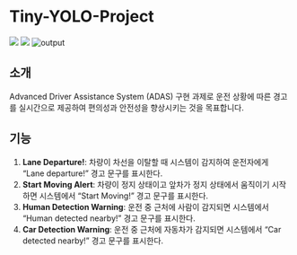 # Tiny-YOLO-Project

<img src="https://img.shields.io/badge/C++-00599C?style=for-the-badge&logo=C%2B%2B&logoColor=white"> <img src="https://img.shields.io/badge/OpenCV-5C3EE8?style=for-the-badge&logo=OpenCV&logoColor=white"> 
![output](https://github.com/carboxaminoo/Tiny-YOLO-Project/assets/149589697/7dbebf41-ee7c-44d3-822e-2e002a7749e5)

## 소개 
Advanced Driver Assistance System (ADAS) 구현 과제로 운전 상황에 따른 경고를 실시간으로 제공하여 편의성과 안전성을 향상시키는 것을 목표합니다.

## 기능

1. **Lane Departure!**: 차량이 차선을 이탈할 때 시스템이 감지하여 운전자에게 “Lane departure!” 경고 문구를 표시한다.  
2. **Start Moving Alert**: 차량이 정지 상태이고 앞차가 정지 상태에서 움직이기 시작하면 시스템에서 “Start Moving!” 경고 문구를 표시한다.
3. **Human Detection Warning**: 운전 중 근처에 사람이 감지되면 시스템에서 “Human detected nearby!” 경고 문구를 표시한다.
4. **Car Detection Warning**: 운전 중 근처에 자동차가 감지되면 시스템에서 “Car detected nearby!” 경고 문구를 표시한다.



